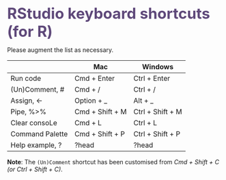 
<span style="color:#5F497A;font-weight:700;font-size:35px">
        RStudio keyboard shortcuts (for R)
</span>

Please augment the list as necessary. 

|                 | Mac             | Windows          |
|-----------------|-----------------|------------------|
| Run code        | Cmd + Enter     | Ctrl + Enter     |
| (Un)Comment, #  | Cmd + /         | Ctrl + /         |
| Assign, <-      | Option + _      | Alt + _          |
| Pipe, %>%       | Cmd + Shift + M | Ctrl + Shift + M |
| Clear consoLe   |  Cmd + L        | Ctrl + L         |
| Command Palette | Cmd + Shift + P | Ctrl + Shift + P |
| Help example, ? | ?head           | ?head            |

**Note**: The `(Un)Comment` shortcut has been customised from
 *Cmd + Shift + C (or Ctrl + Shift + C)*.
